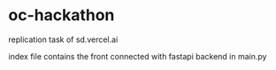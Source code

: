 # oc-hackathon
replication task of sd.vercel.ai

index file contains the front connected with fastapi backend in main.py
